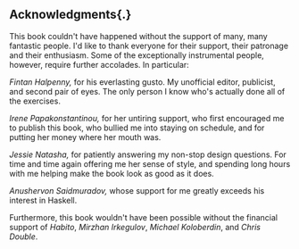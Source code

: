 









































































































## Acknowledgments{.}

This book couldn't have happened without the support of many, many fantastic
people. I'd like to thank everyone for their support, their patronage and their
enthusiasm. Some of the exceptionally instrumental people, however, require
further accolades. In particular:

*Fintan Halpenny,* for his everlasting gusto. My unofficial editor,
publicist, and second pair of eyes. The only person I know who's actually done
all of the exercises.

*Irene Papakonstantinou,* for her untiring support, who first encouraged me
to publish this book, who bullied me into staying on schedule, and for putting
her money where her mouth was.

*Jessie Natasha,* for patiently answering my non-stop design questions. For
time and time again offering me her sense of style, and spending long hours with
me helping make the book look as good as it does.

*Anushervon Saidmuradov,* whose support for me greatly exceeds his interest
in Haskell.

Furthermore, this book wouldn't have been possible without the financial support
of *Habito*, *Mirzhan Irkegulov*, *Michael Koloberdin*,
and *Chris Double*.




